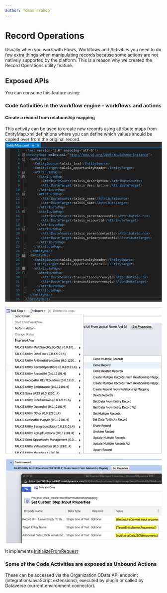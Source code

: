 ```yaml
---
author: Tomas Prokop
---
```


# Record Operations
Usually when you work with Flows, Workflows and Activities you need to do few extra things when manipulating records because some actions are not natively supported by the platform. This is a reason why we created the Record Operations utility feature.

## Exposed APIs
You can consume this feature using:

### Code Activities in the workflow engine - workflows and actions

#### Create a record from relationship mapping
This activity can be used to create new records using attribute maps from EntityMap.xml definitions where you can define which values should be copied over from the original record.
![List of Record Operations Code Activities](/.attachments/Screen%20Shot%202021-01-07%20at%2010.43.23%20PM.png)

![List of Record Operations Code Activities](/.attachments/Screen%20Shot%202021-01-07%20at%2010.31.16%20PM.png)

![Example of Create Record From Mapping Code Activity](/.attachments/Screen%20Shot%202021-01-07%20at%2010.38.48%20PM.png)

It implements [InitializeFromRequest](https://docs.microsoft.com/en-us/dotnet/api/microsoft.crm.sdk.messages.initializefromrequest)


### Some of the Code Activities are exposed as Unbound Actions
These can be accessed via the Organization OData API endpoint (integration/JavaScript extensions), executed by plugin or called by Dataverse (current environment connector).




